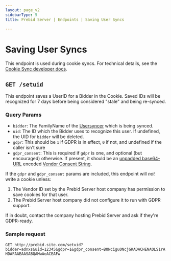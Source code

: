 ```yaml
---
layout: page_v2
sidebarType: 5
title: Prebid Server | Endpoints | Saving User Syncs

---
```


# Saving User Syncs

This endpoint is used during cookie syncs. For technical details, see the
[Cookie Sync developer docs](../developers/cookie-syncs.md).

## `GET /setuid`

This endpoint saves a UserID for a Bidder in the Cookie. Saved IDs will be recognized for 7 days before being considered "stale" and being re-synced.

### Query Params

- `bidder`: The FamilyName of the [Usersyncer](../../usersync/usersync.go) which is being synced.
- `uid`: The ID which the Bidder uses to recognize this user. If undefined, the UID for `bidder` will be deleted.
- `gdpr`: This should be `1` if GDPR is in effect, `0` if not, and undefined if the caller isn't sure
- `gdpr_consent`: This is required if `gdpr` is one, and optional (but encouraged) otherwise. If present, it should be an [unpadded base64-URL](https://tools.ietf.org/html/rfc4648#page-7) encoded [Vendor Consent String](https://github.com/InteractiveAdvertisingBureau/GDPR-Transparency-and-Consent-Framework/blob/master/Consent%20string%20and%20vendor%20list%20formats%20v1.1%20Final.md#vendor-consent-string-format-).

If the `gdpr` and `gdpr_consent` params are included, this endpoint will _not_ write a cookie unless:

1. The Vendor ID set by the Prebid Server host company has permission to save cookies for that user.
2. The Prebid Server host company did not configure it to run with GDPR support.

If in doubt, contact the company hosting Prebid Server and ask if they're GDPR-ready.

### Sample request

`GET http://prebid.site.com/setuid?bidder=adnxs&uid=12345&gdpr=1&gdpr_consent=BONciguONcjGKADACHENAOLS1rAHDAFAAEAASABQAMwAeACEAFw`
